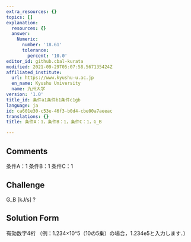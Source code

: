 ```yaml
---
extra_resources: {}
topics: []
explanation:
  resources: {}
  answer:
    Numeric:
      number: '18.61'
      tolerance:
        percent: '10.0'
editor_id: github.cbal-kurata
modified: 2021-09-29T05:07:58.567135424Z
affiliated_institute:
  url: https://www.kyushu-u.ac.jp
  en_name: Kyushu University
  name: 九州大学
version: '1.0'
title_id: 条件a1条件b1条件c1gb
language: ja
id: ca601e30-c53e-46f3-b0d4-cbe00a7aeeac
translations: {}
title: 条件A：1，条件B：1，条件C：1，G_B

---
```


## Comments
条件A：1
条件B：1
条件C：1

## Challenge
G_B [kJ/s] ?

## Solution Form
有効数字4桁
（例：1.234×10^5（10の5乗）の場合，1.234e5と入力します．）




